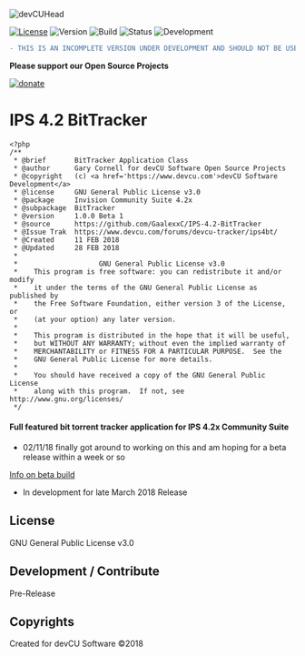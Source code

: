 ![devCUHead](https://www.devcu.com/assets/images/githubhead_2.gif?V=1.3)

[![License](https://img.shields.io/badge/License-GNUv3-blue.svg)](https://github.com/GaalexxC/IPS-4.2-BitTracker/blob/master/LICENSE) ![Version](https://img.shields.io/badge/Version-1.0.0-blue.svg)
    ![Build](https://img.shields.io/badge/Build-Beta1-lightgrey.svg)
    ![Status](https://img.shields.io/badge/Status-Testing-yellowgreen.svg)
    ![Development](https://img.shields.io/badge/Development-Active-blue.svg)

```diff
- THIS IS AN INCOMPLETE VERSION UNDER DEVELOPMENT AND SHOULD NOT BE USED IN ANY ENVIRONMENT!!!
```

**Please support our Open Source Projects**

[![donate](https://www.devcu.com/images/donate.png)](https://www.devcu.com/forums/topic/739-help-support-our-work/)


    
# IPS 4.2 BitTracker

```
<?php
/**
 * @brief       BitTracker Application Class
 * @author      Gary Cornell for devCU Software Open Source Projects
 * @copyright   (c) <a href='https://www.devcu.com'>devCU Software Development</a>
 * @license     GNU General Public License v3.0
 * @package     Invision Community Suite 4.2x
 * @subpackage	BitTracker
 * @version     1.0.0 Beta 1
 * @source      https://github.com/GaalexxC/IPS-4.2-BitTracker
 * @Issue Trak  https://www.devcu.com/forums/devcu-tracker/ips4bt/
 * @Created     11 FEB 2018
 * @Updated     28 FEB 2018
 *
 *                    GNU General Public License v3.0
 *    This program is free software: you can redistribute it and/or modify       
 *    it under the terms of the GNU General Public License as published by       
 *    the Free Software Foundation, either version 3 of the License, or          
 *    (at your option) any later version.                                        
 *                                                                               
 *    This program is distributed in the hope that it will be useful,            
 *    but WITHOUT ANY WARRANTY; without even the implied warranty of             
 *    MERCHANTABILITY or FITNESS FOR A PARTICULAR PURPOSE.  See the
 *    GNU General Public License for more details.
 *                                                                               
 *    You should have received a copy of the GNU General Public License
 *    along with this program.  If not, see http://www.gnu.org/licenses/
 */
```

#### Full featured bit torrent tracker application for IPS 4.2x Community Suite

- 02/11/18 finally got around to working on this and am hoping for a beta release within a week or so

[Info on beta build](https://www.devcu.com/forums/devcu-tracker/ips4bt/)

- In development for late March 2018 Release

## License

GNU General Public License v3.0

## Development / Contribute

Pre-Release

## Copyrights

Created for devCU Software ©2018
